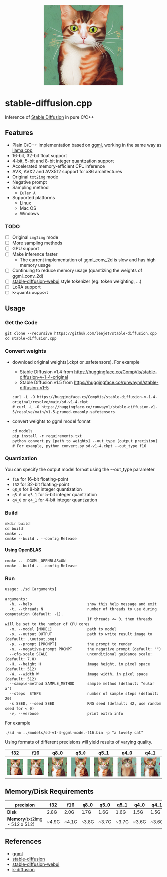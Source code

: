 <p align="center">
  <img src="./assets/a%20lovely%20cat.png" width="256x">
</p>

# stable-diffusion.cpp

Inference of [Stable Diffusion](https://github.com/CompVis/stable-diffusion) in pure C/C++

## Features

- Plain C/C++ implementation based on [ggml](https://github.com/ggerganov/ggml), working in the same way as [llama.cpp](https://github.com/ggerganov/llama.cpp)
- 16-bit, 32-bit float support
- 4-bit, 5-bit and 8-bit integer quantization support
- Accelerated memory-efficient CPU inference
- AVX, AVX2 and AVX512 support for x86 architectures
- Original `txt2img` mode
- Negative prompt
- Sampling method
    - `Euler A`
- Supported platforms
    - Linux
    - Mac OS
    - Windows

### TODO

- [ ] Original `img2img` mode
- [ ] More sampling methods
- [ ] GPU support
- [ ] Make inference faster
    - The current implementation of ggml_conv_2d is slow and has high memory usage
- [ ] Continuing to reduce memory usage (quantizing the weights of ggml_conv_2d)
- [ ] [stable-diffusion-webui](https://github.com/AUTOMATIC1111/stable-diffusion-webui) style tokenizer (eg: token weighting, ...)
- [ ] LoRA support
- [ ] k-quants support

## Usage

### Get the Code

```
git clone --recursive https://github.com/leejet/stable-diffusion.cpp
cd stable-diffusion.cpp
```

### Convert weights

- download original weights(.ckpt or .safetensors). For example
    - Stable Diffusion v1.4 from https://huggingface.co/CompVis/stable-diffusion-v-1-4-original
    - Stable Diffusion v1.5 from https://huggingface.co/runwayml/stable-diffusion-v1-5

    ```shell
    curl -L -O https://huggingface.co/CompVis/stable-diffusion-v-1-4-original/resolve/main/sd-v1-4.ckpt
    # curl -L -O https://huggingface.co/runwayml/stable-diffusion-v1-5/resolve/main/v1-5-pruned-emaonly.safetensors
    ```

- convert weights to ggml model format

    ```shell
    cd models
    pip install -r requirements.txt
    python convert.py [path to weights] --out_type [output precision]
    # For example, python convert.py sd-v1-4.ckpt --out_type f16
    ```

### Quantization

You can specify the output model format using the --out_type parameter

- `f16` for 16-bit floating-point
- `f32` for 32-bit floating-point
- `q8_0` for 8-bit integer quantization 
- `q5_0` or `q5_1` for 5-bit integer quantization 
- `q4_0` or `q4_1` for 4-bit integer quantization

### Build

```shell
mkdir build
cd build
cmake ..
cmake --build . --config Release
```

#### Using OpenBLAS

```
cmake .. -DGGML_OPENBLAS=ON
cmake --build . --config Release
```

### Run

```
usage: ./sd [arguments]

arguments:
  -h, --help                         show this help message and exit
  -t, --threads N                    number of threads to use during computation (default: -1).
                                     If threads <= 0, then threads will be set to the number of CPU cores
  -m, --model [MODEL]                path to model
  -o, --output OUTPUT                path to write result image to (default: .\output.png)
  -p, --prompt [PROMPT]              the prompt to render
  -n, --negative-prompt PROMPT       the negative prompt (default: "")
  --cfg-scale SCALE                  unconditional guidance scale: (default: 7.0)
  -H, --height H                     image height, in pixel space (default: 512)
  -W, --width W                      image width, in pixel space (default: 512)
  --sample-method SAMPLE_METHOD      sample method (default: "eular a")
  --steps  STEPS                     number of sample steps (default: 20)
  -s SEED, --seed SEED               RNG seed (default: 42, use random seed for < 0)
  -v, --verbose                      print extra info
```

For example

```
./sd -m ../models/sd-v1-4-ggml-model-f16.bin -p "a lovely cat"
```

Using formats of different precisions will yield results of varying quality.

| f32  | f16  |q8_0  |q5_0  |q5_1  |q4_0  |q4_1  |
| ----  |----  |----  |----  |----  |----  |----  |
| ![](./assets/f32.png) |![](./assets/f16.png) |![](./assets/q8_0.png) |![](./assets/q5_0.png) |![](./assets/q5_1.png) |![](./assets/q4_0.png) |![](./assets/q4_1.png) |

## Memory/Disk Requirements

| precision | f32  | f16  |q8_0  |q5_0  |q5_1  |q4_0  |q4_1  |
| ----         | ----  |----  |----  |----  |----  |----  |----  |
|  **Disk**        | 2.8G | 2.0G | 1.7G | 1.6G | 1.6G | 1.5G | 1.5G |
|  **Memory**(txt2img - 512 x 512) | ~4.9G | ~4.1G | ~3.8G | ~3.7G | ~3.7G | ~3.6G | ~3.6G |


## References

- [ggml](https://github.com/ggerganov/ggml)
- [stable-diffusion](https://github.com/CompVis/stable-diffusion)
- [stable-diffusion-webui](https://github.com/AUTOMATIC1111/stable-diffusion-webui)
- [k-diffusion](https://github.com/crowsonkb/k-diffusion)